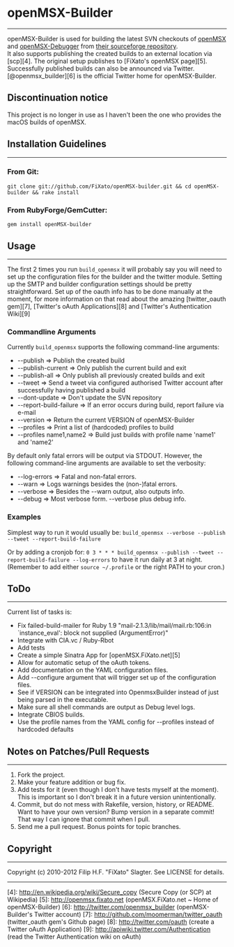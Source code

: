 # openMSX-Builder
******************************************************************************
openMSX-Builder is used for building the latest SVN checkouts of [openMSX][1] and [openMSX-Debugger][2] from [their sourceforge repository][3].  
It also supports publishing the created builds to an external location via [scp][4]. The original setup publishes to [FiXato's openMSX page][5].  
Successfully published builds can also be announced via Twitter. [@openmsx_builder][6] is the official Twitter home for openMSX-Builder.  
## Discontinuation notice
This project is no longer in use as I haven't been the one who provides the macOS builds of openMSX. 

## Installation Guidelines
******************************************************************************

### From Git:
`git clone git://github.com/FiXato/openMSX-builder.git && cd openMSX-builder && rake install`

### From RubyForge/GemCutter:
`gem install openMSX-builder`


## Usage
******************************************************************************

The first 2 times you run `build_openmsx` it will probably say you will need to set up the configuration files for the builder and the twitter module.
Setting up the SMTP and builder configuration settings should be pretty straightforward.
Set up of the oauth info has to be done manually at the moment, for more information on that read about the amazing [twitter_oauth gem][7], [Twitter's oAuth Applications][8] and [Twitter's Authentication Wiki][9]


### Commandline Arguments

Currently `build_openmsx` supports the following command-line arguments:

* --publish               => Publish the created build
* --publish-current       => Only publish the current build and exit
* --publish-all           => Only publish all previously created builds and exit
* --tweet                 => Send a tweet via configured authorised Twitter account after successfully having published a build
* --dont-update           => Don't update the SVN repository
* --report-build-failure  => If an error occurs during build, report failure via e-mail
* --version               => Return the current VERSION of openMSX-Builder
* --profiles              => Print a list of (hardcoded) profiles to build
* --profiles name1,name2  => Build just builds with profile name 'name1' and 'name2'

By default only fatal errors will be output via STDOUT.
However, the following command-line arguments are available to set the verbosity:

* --log-errors            => Fatal and non-fatal errors.
* --warn                  => Logs warnings besides the (non-)fatal errors.
* --verbose               => Besides the --warn output, also outputs info.
* --debug                 => Most verbose form. --verbose plus debug info.

### Examples

Simplest way to run it would usually be:
`build_openmsx --verbose --publish --tweet --report-build-failure`

Or by adding a cronjob for:
`0 3 * * * build_openmsx --publish --tweet --report-build-failure --log-errors`
to have it run daily at 3 at night.
(Remember to add either `source ~/.profile` or the right PATH to your cron.)


## ToDo
******************************************************************************
Current list of tasks is:

+ Fix failed-build-mailer for Ruby 1.9
    "mail-2.1.3/lib/mail/mail.rb:106:in `instance_eval': block not supplied (ArgumentError)"
+ Integrate with CIA.vc / Ruby-Rbot
+ Add tests
+ Create a simple Sinatra App for [openMSX.FiXato.net][5]
+ Allow for automatic setup of the oAuth tokens.
+ Add documentation on the YAML configuration files.
+ Add --configure argument that will trigger set up of the configuration files.
+ See if VERSION can be integrated into OpenmsxBuilder instead of just being parsed in the executable.
+ Make sure all shell commands are output as Debug level logs.
+ Integrate CBIOS builds.
+ Use the profile names from the YAML config for --profiles instead of hardcoded defaults

## Notes on Patches/Pull Requests
******************************************************************************

1. Fork the project.
2. Make your feature addition or bug fix.
3. Add tests for it (even though I don't have tests myself at the moment). 
  This is important so I don't break it in a future version unintentionally.
4. Commit, but do not mess with Rakefile, version, history, or README.
  Want to have your own version? Bump version in a separate commit!
  That way I can ignore that commit when I pull.
5. Send me a pull request. Bonus points for topic branches.


## Copyright
******************************************************************************
Copyright (c) 2010-2012 Filip H.F. "FiXato" Slagter. See LICENSE for details.


******************************************************************************
[1]: https://openmsx.svn.sourceforge.net/svnroot/openmsx/openmsx/trunk (openMSX SVN Trunk)
[2]: https://openmsx.svn.sourceforge.net/svnroot/openmsx/openmsx-debugger/trunk (openMSX-Debugger SVN Trunk)
[3]: http://openmsx.sf.net (openMSX at SourceForge.net)
[4]: http://en.wikipedia.org/wiki/Secure_copy (Secure Copy (or SCP) at Wikipedia)
[5]: http://openmsx.fixato.net (openMSX.FiXato.net ~ Home of openMSX-Builder)
[6]: http://twitter.com/openmsx_builder (openMSX-Builder's Twitter account)
[7]: http://github.com/moomerman/twitter_oauth (twitter_oauth gem's Github page)
[8]: http://twitter.com/oauth (create a Twitter oAuth Application)
[9]: http://apiwiki.twitter.com/Authentication (read the Twitter Authentication wiki on oAuth)
